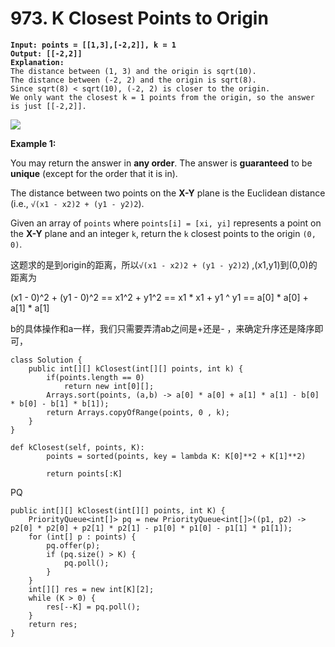 # 973. K Closest Points to Origin

<pre><code><strong>Input: points = [[1,3],[-2,2]], k = 1
</strong><strong>Output: [[-2,2]]
</strong><strong>Explanation:
</strong>The distance between (1, 3) and the origin is sqrt(10).
The distance between (-2, 2) and the origin is sqrt(8).
Since sqrt(8) &#x3C; sqrt(10), (-2, 2) is closer to the origin.
We only want the closest k = 1 points from the origin, so the answer is just [[-2,2]].
</code></pre>

![](https://assets.leetcode.com/uploads/2021/03/03/closestplane1.jpg)

**Example 1:**

&#x20;

You may return the answer in **any order**. The answer is **guaranteed** to be **unique** (except for the order that it is in).

The distance between two points on the **X-Y** plane is the Euclidean distance (i.e., `√(x1 - x2)2 + (y1 - y2)2`).

Given an array of `points` where `points[i] = [xi, yi]` represents a point on the **X-Y** plane and an integer `k`, return the `k` closest points to the origin `(0, 0)`.

&#x20;

这题求的是到origin的距离，所以`√(x1 - x2)2 + (y1 - y2)2`) ,(x1,y1)到(0,0)的距离为

&#x20;(x1 - 0)^2 + (y1 - 0)^2 == x1^2 + y1^2 == x1 \* x1 + y1 ^ y1 == a\[0] \* a\[0] + a\[1] \* a\[1]

b的具体操作和a一样，我们只需要弄清ab之间是+还是- ，来确定升序还是降序即可，



```
class Solution {
    public int[][] kClosest(int[][] points, int k) {
        if(points.length == 0)
            return new int[0][];
        Arrays.sort(points, (a,b) -> a[0] * a[0] + a[1] * a[1] - b[0] * b[0] - b[1] * b[1]);
        return Arrays.copyOfRange(points, 0 , k);
    }
}

def kClosest(self, points, K):
        points = sorted(points, key = lambda K: K[0]**2 + K[1]**2) 

        return points[:K] 
```

PQ

```
public int[][] kClosest(int[][] points, int K) {
    PriorityQueue<int[]> pq = new PriorityQueue<int[]>((p1, p2) -> p2[0] * p2[0] + p2[1] * p2[1] - p1[0] * p1[0] - p1[1] * p1[1]);
    for (int[] p : points) {
        pq.offer(p);
        if (pq.size() > K) {
            pq.poll();
        }
    }
    int[][] res = new int[K][2];
    while (K > 0) {
        res[--K] = pq.poll();
    }
    return res;
}
```
